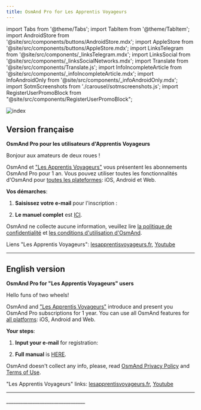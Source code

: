 ```yaml
---
title: OsmAnd Pro for Les Apprentis Voyageurs
---
```


import Tabs from '@theme/Tabs';
import TabItem from '@theme/TabItem';
import AndroidStore from '@site/src/components/buttons/AndroidStore.mdx';
import AppleStore from '@site/src/components/buttons/AppleStore.mdx';
import LinksTelegram from '@site/src/components/_linksTelegram.mdx';
import LinksSocial from '@site/src/components/_linksSocialNetworks.mdx';
import Translate from '@site/src/components/Translate.js';
import InfoIncompleteArticle from '@site/src/components/_infoIncompleteArticle.mdx';
import InfoAndroidOnly from '@site/src/components/_infoAndroidOnly.mdx';
import SotmScreenshots from './carousel/sotmscreenshots.js';
import RegisterUserPromoBlock from "@site/src/components/RegisterUserPromoBlock";

![index](@site/static/img/promo/apprentis/apprentis.png)

## Version française

**OsmAnd Pro pour les utilisateurs d'Apprentis Voyageurs**

Bonjour aux amateurs de deux roues !

OsmAnd et ["Les Apprentis Voyageurs"](https://lesapprentisvoyageurs.fr/) vous présentent les abonnements OsmAnd Pro pour 1 an. Vous pouvez utiliser toutes les fonctionnalités d'OsmAnd pour [toutes les plateformes](https://osmand.net/docs/user/personal/osmand-cloud#cross-platform): iOS, Android et Web.

**Vos démarches**:

1. **Saisissez votre e-mail** pour l'inscription :

<RegisterUserPromoBlock  promoKey='greg3'/>

<p> </p>

2. **Le manuel complet** est [ICI](https://osmand.net/promo/manual).


OsmAnd ne collecte aucune information, veuillez lire [la politique de confidentialité](https://osmand.net/docs/legal/privacy-policy) et [les conditions d'utilisation d'OsmAnd](https://osmand.net/docs/legal/terms-of-use).

Liens "Les Apprentis Voyageurs": [lesapprentisvoyageurs.fr](https://lesapprentisvoyageurs.fr/), [Youtube](https://www.youtube.com/@greg-lesapprentisvoyageurs)

________________________________


## English version

**OsmAnd Pro for "Les Apprentis Voyageurs" users**

Hello funs of two wheels!

OsmAnd and ["Les Apprentis Voyageurs"](https://lesapprentisvoyageurs.fr/) introduce and present you OsmAnd Pro subscriptions for 1 year. 
You can use all OsmAnd features for [all platforms](https://osmand.net/docs/user/personal/osmand-cloud#cross-platform): iOS, Android and Web.

**Your steps**:

1. **Input your e-mail** for registration:
   
<RegisterUserPromoBlock  promoKey='greg3'/>

<p> </p>

2. **Full manual** is [HERE](https://osmand.net/promo/manual#english-version).

OsmAnd doesn't collect any info, please, read [OsmAnd Privacy Policy](https://osmand.net/docs/legal/privacy-policy) and [Terms of Use](https://osmand.net/docs/legal/terms-of-use).

"Les Apprentis Voyageurs" links: [lesapprentisvoyageurs.fr](https://lesapprentisvoyageurs.fr/), [Youtube](https://www.youtube.com/@greg-lesapprentisvoyageurs)
________________________________

<SotmScreenshots />
_________________________________


<LinksSocial/>
<LinksTelegram/>